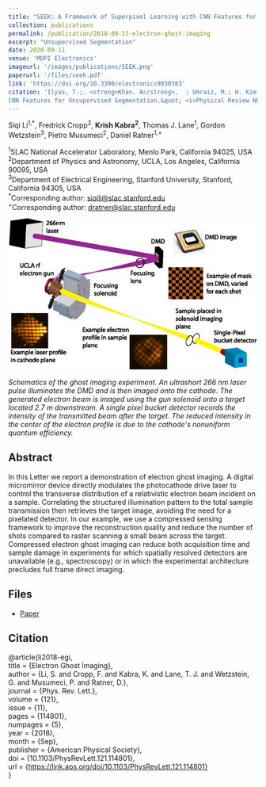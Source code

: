 ```yaml
---
title: "SEEK: A Framework of Superpixel Learning with CNN Features for Unsupervised Segmentation"
collection: publications
permalink: /publication/2018-09-11-electron-ghost-imaging
excerpt: "Unsupervised Segmentation"
date: 2020-09-11
venue: 'MDPI Electronics'
imageurl: '/images/publications/SEEK.png'
paperurl: '/files/seek.pdf'
link: 'https://doi.org/10.3390/electronics9030383'
citation: 'Ilyas, T.;. <strong>Khan. A</strong>,  ; Umraiz, M.; H. Kim,, (2020). &quot;SEEK: A Framework of Superpixel Learning with
CNN Features for Unsupervised Segmentation.&quot; <i>Physical Review NOT Letters, 121</i>(11). doi:10.3390/electronics9030383'
---
```

Siqi Li<sup>1,*</sup>, Fredrick Cropp<sup>2</sup>, <strong>Krish Kabra<sup>2</sup></strong>, Thomas J. Lane<sup>1</sup>, Gordon Wetzstein<sup>3</sup>, Pietro Musumeci<sup>2</sup>, Daniel Ratner<sup>1,+</sup>

<sup>1</sup>SLAC National Accelerator Laboratory, Menlo Park, California 94025, USA <br>
<sup>2</sup>Department of Physics and Astronomy, UCLA, Los Angeles, California 90095, USA <br>
<sup>3</sup>Department of Electrical Engineering, Stanford University, Stanford, California 94305, USA <br>
<sup>*</sup>Corresponding author: siqili@slac.stanford.edu <br>
<sup>+</sup>Corresponding author: dratner@slac.stanford.edu 

<center><img src = '/images/publications/egi-exp.png'></center>

<i>Schematics of the ghost imaging experiment. An ultrashort 266 nm laser pulse illuminates the DMD and is then imaged onto the cathode. 
The generated electron beam is imaged using the gun solenoid onto a target located 2.7 m downstream. A single pixel bucket detector records 
the intensity of the transmitted beam after the target. The reduced intensity in the center of the electron profile is due to the cathode's 
nonuniform quantum efficiency.</i>

## Abstract
In this Letter we report a demonstration of electron ghost imaging. A digital micromirror device directly modulates the photocathode drive laser to 
control the transverse distribution of a relativistic electron beam incident on a sample. Correlating the structured illumination pattern to the total 
sample transmission then retrieves the target image, avoiding the need for a pixelated detector. In our example, we use a compressed sensing framework to improve 
the reconstruction quality and reduce the number of shots compared to raster scanning a small beam across the target. Compressed electron ghost imaging can reduce both 
acquisition time and sample damage in experiments for which spatially resolved detectors are unavailable (e.g., spectroscopy) or in which the experimental architecture
precludes full frame direct imaging.

## Files
- [Paper](/files/electron-ghost-imaging.pdf)

## Citation
@article{li2018-egi, <br>
	title = {Electron Ghost Imaging}, <br>
	author = {Li, S. and Cropp, F. and Kabra, K. and Lane, T. J. and Wetzstein, G. and Musumeci, P. and Ratner, D.}, <br>
	journal = {Phys. Rev. Lett.},<br>
	volume = {121},<br>
	issue = {11},<br>
	pages = {114801},<br>
	numpages = {5},<br>
	year = {2018},<br>
	month = {Sep},<br>
	publisher = {American Physical Society},<br>
	doi = {10.1103/PhysRevLett.121.114801},<br>
	url = {https://link.aps.org/doi/10.1103/PhysRevLett.121.114801}<br>
}
